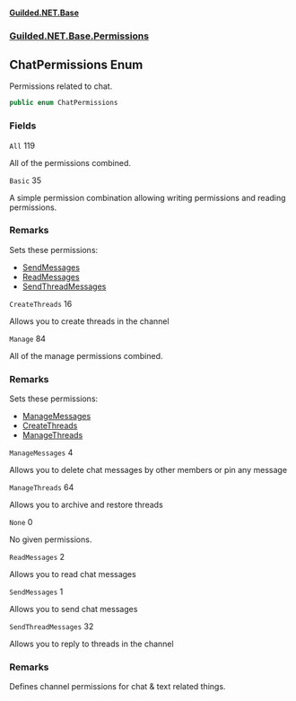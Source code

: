 
#### [Guilded.NET.Base](Guilded_NET_Base 'Guilded.NET.Base')
### [Guilded.NET.Base.Permissions](Guilded_NET_Base#Guilded_NET_Base_Permissions 'Guilded.NET.Base.Permissions')
## ChatPermissions Enum

Permissions related to chat.
```csharp
public enum ChatPermissions
```
### Fields

<a name='Guilded_NET_Base_Permissions_ChatPermissions_All'></a>
`All` 119

All of the permissions combined.

<a name='Guilded_NET_Base_Permissions_ChatPermissions_Basic'></a>
`Basic` 35

A simple permission combination allowing writing permissions and reading permissions.

### Remarks
  
Sets these permissions:  
- [SendMessages](ChatPermissions#Guilded_NET_Base_Permissions_ChatPermissions_SendMessages 'Guilded.NET.Base.Permissions.ChatPermissions.SendMessages')  
- [ReadMessages](ChatPermissions#Guilded_NET_Base_Permissions_ChatPermissions_ReadMessages 'Guilded.NET.Base.Permissions.ChatPermissions.ReadMessages')  
- [SendThreadMessages](ChatPermissions#Guilded_NET_Base_Permissions_ChatPermissions_SendThreadMessages 'Guilded.NET.Base.Permissions.ChatPermissions.SendThreadMessages')

<a name='Guilded_NET_Base_Permissions_ChatPermissions_CreateThreads'></a>
`CreateThreads` 16

Allows you to create threads in the channel

<a name='Guilded_NET_Base_Permissions_ChatPermissions_Manage'></a>
`Manage` 84

All of the manage permissions combined.

### Remarks
  
Sets these permissions:  
- [ManageMessages](ChatPermissions#Guilded_NET_Base_Permissions_ChatPermissions_ManageMessages 'Guilded.NET.Base.Permissions.ChatPermissions.ManageMessages')  
- [CreateThreads](ChatPermissions#Guilded_NET_Base_Permissions_ChatPermissions_CreateThreads 'Guilded.NET.Base.Permissions.ChatPermissions.CreateThreads')  
- [ManageThreads](ChatPermissions#Guilded_NET_Base_Permissions_ChatPermissions_ManageThreads 'Guilded.NET.Base.Permissions.ChatPermissions.ManageThreads')

<a name='Guilded_NET_Base_Permissions_ChatPermissions_ManageMessages'></a>
`ManageMessages` 4

Allows you to delete chat messages by other members or pin any message

<a name='Guilded_NET_Base_Permissions_ChatPermissions_ManageThreads'></a>
`ManageThreads` 64

Allows you to archive and restore threads

<a name='Guilded_NET_Base_Permissions_ChatPermissions_None'></a>
`None` 0

No given permissions.

<a name='Guilded_NET_Base_Permissions_ChatPermissions_ReadMessages'></a>
`ReadMessages` 2

Allows you to read chat messages

<a name='Guilded_NET_Base_Permissions_ChatPermissions_SendMessages'></a>
`SendMessages` 1

Allows you to send chat messages

<a name='Guilded_NET_Base_Permissions_ChatPermissions_SendThreadMessages'></a>
`SendThreadMessages` 32

Allows you to reply to threads in the channel

### Remarks
  
Defines channel permissions for chat & text related things.